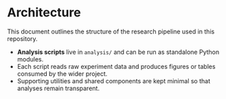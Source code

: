 # Architecture

This document outlines the structure of the research pipeline used in this repository.

* **Analysis scripts** live in `analysis/` and can be run as standalone Python modules.
* Each script reads raw experiment data and produces figures or tables consumed by the wider project.
* Supporting utilities and shared components are kept minimal so that analyses remain transparent.

